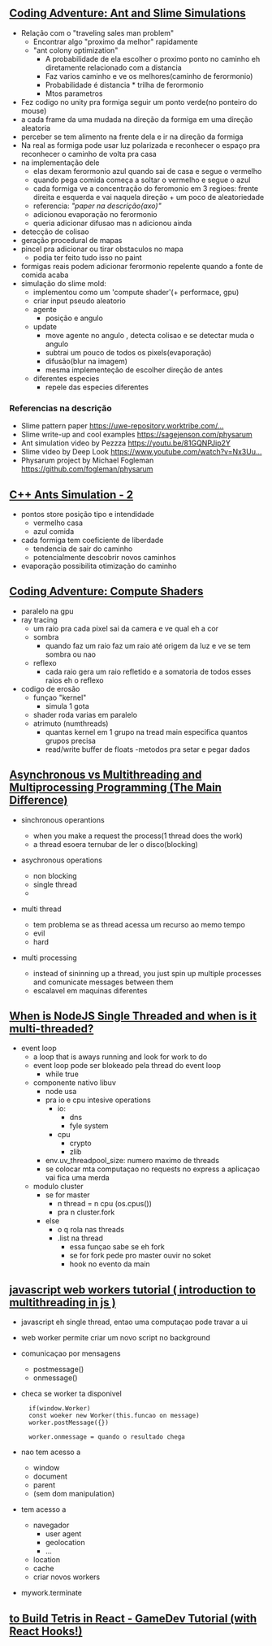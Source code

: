 ## [Coding Adventure: Ant and Slime Simulations](https://www.youtube.com/watch?v=X-iSQQgOd1A&t=1s)

  - Relação com o "traveling sales man problem" 
    - Encontrar algo "proximo da melhor" rapidamente
    - "ant colony optimization"
      - A probabilidade de ela escolher o proximo ponto no caminho eh diretamente relacionado com a distancia
      - Faz varios caminho e ve os melhores(caminho de ferormonio)
      - Probabilidade é distancia * trilha de ferormonio
      - Mtos parametros
  - Fez codigo no unity pra formiga seguir um ponto verde(no ponteiro do mouse)
  - a cada frame da uma mudada na direção da formiga em uma direção aleatoria
  - perceber se tem alimento na frente dela e ir na direção da formiga
  - Na real as formiga pode usar luz polarizada e reconhecer o espaço pra reconhecer o caminho de volta pra casa
  - na implementação dele
    - elas dexam ferormonio azul quando sai de casa e segue o vermelho
    - quando pega comida começa a soltar o vermelho e segue o azul
    - cada formiga ve a concentração do feromonio em 3 regioes: frente direita e esquerda e vai naquela direção + um poco de aleatoriedade
    - referencia: *"paper na descrição(axo)"*
    - adicionou evaporação no ferormonio
    - queria adicionar difusao mas n adicionou ainda
  - detecção de colisao
  - geração procedural de mapas
  - pincel pra adicionar ou tirar obstaculos no mapa
    - podia ter feito tudo isso no paint
  - formigas reais podem adicionar ferormonio repelente quando a fonte de comida acaba
  - simulação do slime mold:
    - implementou como um 'compute shader'(+ performace, gpu)
    - criar input pseudo aleatorio
    - agente
      - posição e angulo
    - update
      - move agente no angulo , detecta colisao e se detectar muda o angulo
      - subtrai um pouco de todos os pixels(evaporação)
      - difusão(blur na imagem)
      - mesma implementeção de escolher direção de antes
    - diferentes especies
      - repele das especies diferentes

### Referencias na descrição

- Slime pattern paper https://uwe-repository.worktribe.com/...​
- Slime write-up and cool examples https://sagejenson.com/physarum​
- Ant simulation video by Pezzza https://youtu.be/81GQNPJip2Y​
- Slime video by Deep Look https://www.youtube.com/watch?v=Nx3Uu...​
- Physarum project by Michael Fogleman https://github.com/fogleman/physarum

## [C++ Ants Simulation - 2](https://www.youtube.com/watch?v=emRXBr5JvoY)

- pontos store posição tipo e intendidade
  - vermelho casa
  - azul comida
- cada formiga tem coeficiente de liberdade
  - tendencia de sair do caminho
  - potencialmente descobrir novos caminhos
- evaporação possibilita otimização do caminho

## [Coding Adventure: Compute Shaders](https://www.youtube.com/watch?v=9RHGLZLUuwc)

- paralelo na gpu
- ray tracing
  - um raio pra cada pixel sai da camera e ve qual eh a cor
  - sombra
    - quando faz um raio faz um raio até origem da luz e ve se tem sombra ou nao
  - reflexo
    - cada raio gera um raio refletido e a somatoria de todos esses raios eh o reflexo
- codigo de erosão
  - funçao "kernel"
    - simula 1 gota
  - shader roda varias em paralelo
  - atrimuto (numthreads)
    - quantas kernel em 1 grupo na tread main especifica quantos grupos precisa
    - read/write buffer de floats
        -metodos pra setar e pegar dados

## [Asynchronous vs Multithreading and Multiprocessing Programming (The Main Difference)](https://www.youtube.com/watch?v=0vFgKr5bjWI)

- sinchronous operantions 
  - when you make a request the process(1 thread does the work)
  - a thread esoera ternubar de ler o disco(blocking)

- asychronous operations 
  - non blocking
  - single thread
  - 

- multi thread
  - tem problema se as thread acessa um recurso ao memo tempo
  - evil
  - hard

- multi processing
  - instead of sininning up a thread, you just spin up multiple processes and comunicate messages between them
  - escalavel em maquinas diferentes
  
## [When is NodeJS Single Threaded and when is it multi-threaded?](https://www.youtube.com/watch?v=gMtchRodC2I)

- event loop
  - a loop that is aways running and look for work to do
  - event loop pode ser blokeado pela thread do event loop
    - while true
  - componente nativo libuv
    - node usa
    - pra io e cpu intesive operations
      - io:
        - dns
        - fyle system
      - cpu
        - crypto
        - zlib
    - env.uv_threadpool_size: numero maximo de threads
    - se colocar mta computaçao no requests no express a aplicaçao vai fica uma merda
  - modulo cluster
    - se for master
      - n thread = n cpu (os.cpus())
      - pra n cluster.fork
    - else
      - o q rola nas threads
      - .list na thread
          - essa funçao sabe se eh fork
          - se for fork pede pro master ouvir no soket
          - hook no evento da main
  
## [javascript web workers tutorial ( introduction to multithreading in js )](https://www.youtube.com/watch?v=pMK-jcOAYI8) 

- javascript eh single thread, entao uma computaçao pode travar a ui
- web worker permite criar um novo script no background
- comunicaçao por mensagens
  - postmessage()
  - onmessage()
- checa se worker ta disponivel
        
        if(window.Worker)
        const woeker new Worker(this.funcao on message)
        worker.postMessage({})

        worker.onmessage = quando o resultado chega

- nao tem acesso a
  - window
  - document
  - parent
  - (sem dom manipulation)
- tem acesso a
  - navegador
    - user agent
    - geolocation
    - ...
  - location
  - cache
  - criar novos workers
- mywork.terminate

## [to Build Tetris in React - GameDev Tutorial (with React Hooks!)](https://www.youtube.com/watch?v=ZGOaCxX8HIU)